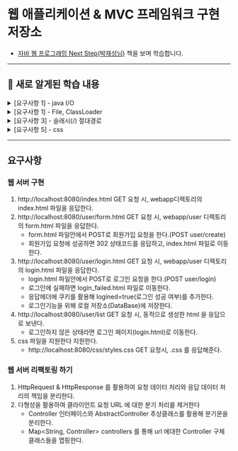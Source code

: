 # 웹 애플리케이션 & MVC 프레임워크 구현 저장소

- [자바 웹 프로그래밍 Next Step(박재성님)](https://product.kyobobook.co.kr/detail/S000001624682) 책을 보며 학습합니다.

---
## 🌱 새로 알게된 학습 내용

<details>
    <summary> [요구사항 1] - java I/O </summary>


- 스트림 : 자바의 입/출력을 담당
  - 입력 : 네트워크, 파일읽기, 키보드
  - 출력 : 네트워크, 파일쓰기, 모니터
- 바이트 스트림 / 문자 스트림 
  - 바이트 스트림
    - InputStream, OutputStream
  - 문자 스트림
    - Reader, Writer
  - write를 할 byte보다는 byte[]를 보내서 한번의 I/O작업으로 많은 데이터를 보내도록 해야 유리하다.
  - 스트림 사용 후에는 메모리에서 자원을 해제하자.(try-with-resources 구문 유용(java 9이상))
    - 왜? 스트림을 장시간 열어놓으면 파일, 포트 등의 리소스에서 누수(leak)이 발생할 수 있다.
      - 파일, 포트를 점유중이면, 다른곳에서 점유해서 사용할 수가 없음.
      - 동시 열 수 있는 파일 수 폭은 포트 수 로 인해 영향을 미칠 수 있음.

- 실습에서 InputStream을 "문자" 형식으로 읽기 위해 Reader로 변환하였다.
  - 어떻게?
  - 보조 스트림 : 다른 스트림과 연결되어 편리한 기능 제공
    - 아래는 InputStreamReader라는 보조스트림을 사용하고 있음.
    - 네트워크소켓 -> InputStream -> InputStreamReader -> Reader -> 프로그램
    ```java
    BufferedReader br = new BufferedReader(new InputStreamReader(in, StandardCharsets.UTF_8));
    ```
  - BufferedReader : 커널영역의 버퍼를 사용하여 입력 성능을 향상시킨다.
    - 버퍼 크기를 지정하지 않으면 기본 크기는 8KB
    - 문자를 행 단위로 읽을 수 있도록 메서드도 제공해줌(장점)
  - 어떻게?
    - 프로그램과 입/출력 소스 사이에 버퍼를 둔다.
    - 프로그램은 입/출력과의 상호작용이 아니라, 메모리상의 버퍼라는 중간자와 작업하여 실행 성능을 높인다.
    - 버퍼에 일정량의 데이터가 쌓이면, 한번에 입력받거나 출력해서 성능을 향상 시킨다.
      - 버퍼에 쓰는 작업이 속도가 빠름.
      - 잦은 I/O보다 많은 데이터로 한번의 I/O가 성능에 유리.
    - 버퍼를사용할 경우에는 마지막에 flush()를 통해 버퍼에 남아있는 내용을 전송해주자.
      - 왜? 스트림은 동기(synchronous)로 동작하므로, 버퍼가 찰때까지 대기하게 되고, 데드락 상태가 될 수 있다.
      - 즉, 마지막 남은 데이터를 버퍼에서 전부 강제로 전송함으로써, 버퍼를 비우고 대기(동기방식) 상태에서 빠져나와야 한다.

</details>

<details>
    <summary> [요구사항 1] - File, ClassLoader </summary>

- Files : 파일과 디렉토리 정보를 가지고 있다.(vs File 보다 조금 더 많은 기능을 제공해줌)
    - 정적 메서드로 구성되어있고, "운영체제 파일 시스템"에게 작업을 수행하도록 "위임".
- ClassLoader : JVM이 메모리에 객체를 로드하기위해 사용하는 클래스로더 객체
  - getResource() 메서드를 보면 부모가 있으면 재귀적으로 최상위 부모의 url을 찾아낸다.
  - 최상위 부모 url을 찾았다면, BootLoader.findResource(name); 로 해당 파일의 url을 찾아낸다.
    - 결국 특정 경로의 파일을 찾아내는 과정은 ClassLoader 에게 위임한다.
  - 찾은 url경로를 통해 File, Files 를 사용해 파일을 찾을 수 있다.

</details>

<details>
    <summary> [요구사항 3] - 슬래시(/) 절대경로</summary>

- "Location: /user/login.html \r\n"
  - 경로의 맨 앞에 슬래시(/)를 붙여주면 절대경로로 동작한다.
- "Location: user/login.html \r\n"
  - 경로의 맨 앞에 슬래시를 붙여주지 않으면 상대경로로 동작한다.
  - ex) localhost:8080/user/login.html 에서 상대경로로 이동하면 localhost:8080/user/user/login.html 이 된다.
- html 의 \<a> 태그의 src 에서도 슬래시(/)가 있어야 절대경로로 동작한다.
  - \<a href="/user/login.html" role="button">로그인 페이지\</a>

</details>

<details>
    <summary> [요구사항 5] - css</summary>

- <link rel="stylesheet" href="/css/styles.css"> 는 현재 html 에 적용할 css 파일을 요청하는 링크이다.
- html 파일을 불러오면 브라우저가 GET / localhost:8080/css/styles.css 로 css 파일도 받아온다.
  - 개발자 도구를 확인하면 index.html 과 styles.css 파일을 받아오기 위해 2번의 네트워크 통신이 이루어졌다.

</details>

---
## 요구사항

### 웹 서버 구현
1. http://localhost:8080/index.html GET 요청 시, webapp디렉토리의 index.html 파일을 응답한다.
2. http://localhost:8080/user/form.html GET 요청 시, webapp/user 디렉토리의 form.html 파일을 응답한다.
   - form.html 파일안에서 POST로 회원가입 요청을 한다.(POST user/create)
   - 회원가입 요청에 성공하면 302 상태코드를 응답하고, index.html 파일로 이동한다.
3. http://localhost:8080/user/login.html GET 요청 시, webapp/user 디렉토리의 login.html 파일을 응답한다.
   - login.html 파일안에서 POST로 로그인 요청을 한다.(POST user/login)
   - 로그인에 실패하면 login_failed.html 파일로 이동한다.
   - 응답헤더에 쿠키를 활용해 logined=true(로그인 성공 여부)를 추가한다.
   - 로그인기능을 위해 로컬 저장소(DataBase)에 저장한다.
4. http://localhost:8080/user/list GET 요청 시, 동적으로 생성한 html 을 응답으로 보낸다.
   - 로그인하지 않은 상태라면 로그인 페이지(login.html)로 이동한다.
5. css 파일을 지원한다 지원한다.
    - http://localhost:8080/css/styles.css GET 요청시, .css 를 응답해준다.
 
### 웹 서버 리팩토링 하기
1. HttpRequest & HttpResponse 를 활용하여 요청 데이터 처리와 응답 데이터 처리의 책임을 분리한다.
2. 다형성을 활용하여 클라이언트 요청 URL 에 대한 분기 처리를 제거한다
   - Controller 인터페이스와 AbstractController 추상클래스를 활용해 분기문을 분리한다.
   - Map<String, Controller> controllers 를 통해 url 에대한 Controller 구체 클래스들을 맵핑한다.
